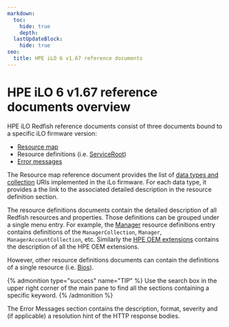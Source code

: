 ```yaml
---
markdown:
  toc:
    hide: true
    depth: 
  lastUpdateBlock:
    hide: true
seo:
  title: HPE iLO 6 v1.67 reference documents
---
```


# HPE iLO 6 v1.67 reference documents overview

HPE iLO Redfish reference documents consist of three documents bound to a specific iLO firmware version:

- [Resource map](/docs/redfishservices/ilos/ilo6/ilo6_167/ilo6_resmap167/)
- Resource definitions (i.e. [ServiceRoot](/docs/redfishservices/ilos/ilo6/ilo6_167/ilo6_serviceroot_resourcedefns167/))
- [Error messages](/docs/redfishservices/ilos/ilo6/ilo6_167/ilo6_msgregs167/)

The Resource map reference document provides the list of [data types and collection](/docs/concepts/datatypesandcollections/) URIs implemented in the iLo firmware. For each data type, it provides a the link to the associated detailed description in the resource definition section.

The resource definitions documents contain the detailed description of all Redfish resources and properties. Those definitions can be grouped under a single menu entry. For example, the [Manager](/docs/redfishservices/ilos/ilo6/ilo6_{{process.env.LATEST_ILO6_FW_VERSION}}/ilo6_manager_resourcedefns{{process.env.LATEST_ILO6_FW_VERSION}}/) resource definitions entry contains definitions of the `ManagerCollection`, `Manager`, `ManagerAccountCollection`, etc. Similarly the [HPE OEM extensions](/docs/redfishservices/ilos/ilo6/ilo6_{{process.env.LATEST_ILO6_FW_VERSION}}/ilo5_other_resourcedefns{{process.env.LATEST_ILO6_FW_VERSION}}/) contains the description of all the HPE OEM extensions.

However, other resource definitions documents can contain the definitions of a single resource (i.e. [Bios](/docs/redfishservices/ilos/ilo6/ilo6_{{process.env.LATEST_ILO6_FW_VERSION}}/ilo6_bios_resourcedefns{{process.env.LATEST_ILO6_FW_VERSION}}/)).

{% admonition type="success" name="TIP" %}
Use the search box in the upper right corner of the main pane to find all the sections containing a specific keyword.
{% /admonition %}

The Error Messages section contains the description, format, severity and (if applicable) a resolution hint of the HTTP response bodies.
